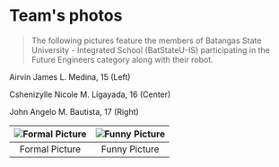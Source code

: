 Team's photos
====

</center>

> The following pictures feature the members of Batangas State University - Integrated School (BatStateU-IS) participating in the Future Engineers category along with their robot.

Airvin James L. Medina, 15 (Left)

Cshenizylle Nicole M. Ligayada, 16 (Center)

John Angelo M. Bautista, 17 (Right)

| ![Formal Picture](../docu-photos/formal.png) | ![Funny Picture](../docu-photos/Funny_Final.png) |
|:---------------------:|:---------------------:|
| Formal Picture | Funny Picture |
